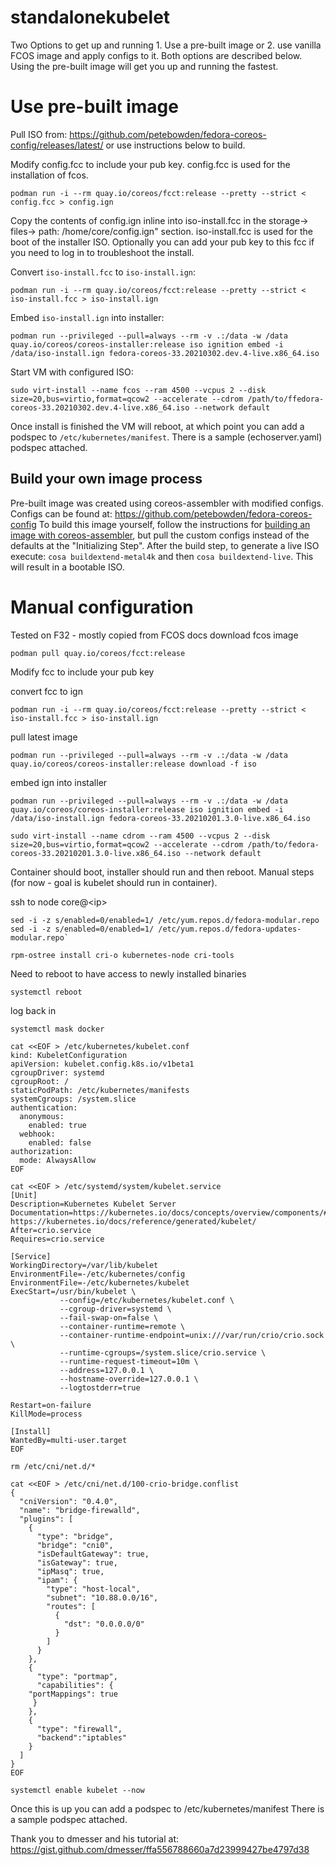 # standalonekubelet
Two Options to get up and running 1. Use a pre-built image or 2. use vanilla FCOS image and apply configs to it. Both options are described below. Using the pre-built image will get you up and running the fastest.


# Use pre-built image


Pull ISO from: https://github.com/petebowden/fedora-coreos-config/releases/latest/ or use instructions below to build.


Modify config.fcc to include your pub key. config.fcc is used for the installation of fcos.

`podman run -i --rm quay.io/coreos/fcct:release --pretty --strict < config.fcc > config.ign`

Copy the contents of config.ign inline into iso-install.fcc in the storage-> files-> path: /home/core/config.ign" section. iso-install.fcc is used for the boot of the installer ISO. Optionally you can add your pub key to this fcc if you need to log in to troubleshoot the install.

Convert `iso-install.fcc` to `iso-install.ign`:

`podman run -i --rm quay.io/coreos/fcct:release --pretty --strict < iso-install.fcc > iso-install.ign`


Embed `iso-install.ign` into installer:

`podman run --privileged --pull=always --rm -v .:/data -w /data quay.io/coreos/coreos-installer:release iso ignition embed -i /data/iso-install.ign fedora-coreos-33.20210302.dev.4-live.x86_64.iso`

Start VM with configured ISO:

`sudo virt-install --name fcos --ram 4500 --vcpus 2 --disk size=20,bus=virtio,format=qcow2 --accelerate --cdrom /path/to/ffedora-coreos-33.20210302.dev.4-live.x86_64.iso --network default`

Once install is finished the VM will reboot, at which point you can add a podspec to `/etc/kubernetes/manifest`. There is a sample (echoserver.yaml) podspec attached.
## Build your own image process
Pre-built image was created using coreos-assembler with modified configs. Configs can be found at: https://github.com/petebowden/fedora-coreos-config To build this image yourself, follow the instructions for [building an image with coreos-assembler](https://coreos.github.io/coreos-assembler/building-fcos/), but pull the custom configs instead of the defaults at the "Initializing Step". After the build step, to generate a live ISO execute: `cosa buildextend-metal4k` and then `cosa buildextend-live`. This will result in a bootable ISO.

# Manual configuration

Tested on F32 - mostly copied from FCOS docs
download fcos image

`podman pull quay.io/coreos/fcct:release`

Modify fcc to include your pub key

convert fcc to ign

`podman run -i --rm quay.io/coreos/fcct:release --pretty --strict < iso-install.fcc > iso-install.ign`

pull latest image

`podman run --privileged --pull=always --rm -v .:/data -w /data quay.io/coreos/coreos-installer:release download -f iso`

embed ign into installer

`podman run --privileged --pull=always --rm -v .:/data -w /data quay.io/coreos/coreos-installer:release iso ignition embed -i /data/iso-install.ign fedora-coreos-33.20210201.3.0-live.x86_64.iso`

`sudo virt-install --name cdrom --ram 4500 --vcpus 2 --disk size=20,bus=virtio,format=qcow2 --accelerate --cdrom /path/to/fedora-coreos-33.20210201.3.0-live.x86_64.iso --network default`

Container should boot, installer should run and then reboot.
Manual steps (for now - goal is kubelet should run in container).

ssh to node core@\<ip\>

```
sed -i -z s/enabled=0/enabled=1/ /etc/yum.repos.d/fedora-modular.repo
sed -i -z s/enabled=0/enabled=1/ /etc/yum.repos.d/fedora-updates-modular.repo`

rpm-ostree install cri-o kubernetes-node cri-tools

```
Need to reboot to have access to newly installed binaries

```
systemctl reboot
```
log back in

```
systemctl mask docker

cat <<EOF > /etc/kubernetes/kubelet.conf
kind: KubeletConfiguration
apiVersion: kubelet.config.k8s.io/v1beta1
cgroupDriver: systemd
cgroupRoot: /
staticPodPath: /etc/kubernetes/manifests
systemCgroups: /system.slice
authentication:
  anonymous:
    enabled: true
  webhook:
    enabled: false
authorization:
  mode: AlwaysAllow
EOF

cat <<EOF > /etc/systemd/system/kubelet.service
[Unit]
Description=Kubernetes Kubelet Server
Documentation=https://kubernetes.io/docs/concepts/overview/components/#kubelet https://kubernetes.io/docs/reference/generated/kubelet/
After=crio.service
Requires=crio.service

[Service]
WorkingDirectory=/var/lib/kubelet
EnvironmentFile=-/etc/kubernetes/config
EnvironmentFile=-/etc/kubernetes/kubelet
ExecStart=/usr/bin/kubelet \
           --config=/etc/kubernetes/kubelet.conf \
           --cgroup-driver=systemd \
           --fail-swap-on=false \
           --container-runtime=remote \
           --container-runtime-endpoint=unix:///var/run/crio/crio.sock \
           --runtime-cgroups=/system.slice/crio.service \
           --runtime-request-timeout=10m \
           --address=127.0.0.1 \
           --hostname-override=127.0.0.1 \
           --logtostderr=true 

Restart=on-failure
KillMode=process

[Install]
WantedBy=multi-user.target
EOF

rm /etc/cni/net.d/*

cat <<EOF > /etc/cni/net.d/100-crio-bridge.conflist
{
  "cniVersion": "0.4.0",
  "name": "bridge-firewalld",
  "plugins": [
    {
      "type": "bridge",
      "bridge": "cni0",
      "isDefaultGateway": true,
      "isGateway": true,
      "ipMasq": true,
      "ipam": {
        "type": "host-local",
        "subnet": "10.88.0.0/16",
        "routes": [
          {
            "dst": "0.0.0.0/0"
          }
        ]
      }
    },
    { 
      "type": "portmap",
      "capabilities": {
	"portMappings": true
     }
    },
    {
      "type": "firewall",
      "backend":"iptables"
    }
  ]
}
EOF

systemctl enable kubelet --now
```
Once this is up you can add a podspec to /etc/kubernetes/manifest There is a sample podspec attached.


Thank you to dmesser and his tutorial at: https://gist.github.com/dmesser/ffa556788660a7d23999427be4797d38 

